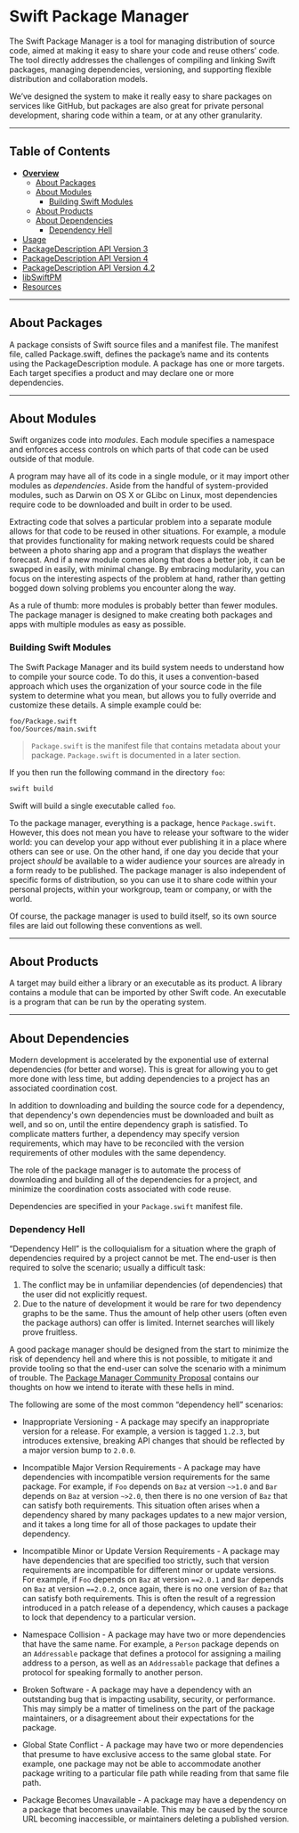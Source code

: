 # Swift Package Manager

The Swift Package Manager is a tool for managing distribution of source code, aimed at making it easy to share your code and reuse others’ code. The tool directly addresses the challenges of compiling and linking Swift packages, managing dependencies, versioning, and supporting flexible distribution and collaboration models.

We’ve designed the system to make it really easy to share packages on services like GitHub, but packages are also great for private personal development, sharing code within a team, or at any other granularity.

***

## Table of Contents

* [**Overview**](README.md)
  * [About Packages](#about-packages)
  * [About Modules](#about-modules)
    * [Building Swift Modules](#building-swift-modules)
  * [About Products](#about-products)
  * [About Dependencies](#about-dependencies)
    * [Dependency Hell](#dependency-hell)
* [Usage](Usage.md)
* [PackageDescription API Version 3](PackageDescriptionV3.md)
* [PackageDescription API Version 4](PackageDescriptionV4.md)
* [PackageDescription API Version 4.2](PackageDescriptionV4_2.md)
* [libSwiftPM](libSwiftPM.md)
* [Resources](Resources.md)

---

## About Packages

A package consists of Swift source files and a manifest file. The manifest file, called Package.swift, defines the package’s name and its contents using the PackageDescription module. A package has one or more targets. Each target specifies a product and may declare one or more dependencies.

---

## About Modules

Swift organizes code into _modules_. Each module specifies a namespace and enforces access controls on which parts of that code can be used outside of that module.

A program may have all of its code in a single module, or it may import other modules as _dependencies_. Aside from the handful of system-provided modules, such as Darwin on OS X or GLibc on Linux, most dependencies require code to be downloaded and built in order to be used.

Extracting code that solves a particular problem into a separate module allows for that code to be reused in other situations. For example, a module that provides functionality for making network requests could be shared between a photo sharing app and a program that displays the weather forecast. And if a new module comes along that does a better job, it can be swapped in easily, with minimal change. By embracing modularity, you can focus on the interesting aspects of the problem at hand, rather than getting bogged down solving problems you encounter along the way.

As a rule of thumb: more modules is probably better than fewer modules. The package manager is designed to make creating both packages and apps with multiple modules as easy as possible.

### Building Swift Modules

The Swift Package Manager and its build system needs to understand how to compile your source code. To do this, it uses a convention-based approach which uses the organization of your source code in the file system to determine what you mean, but allows you to fully override and customize these details. A simple example could be:

    foo/Package.swift
    foo/Sources/main.swift

> `Package.swift` is the manifest file that contains metadata about your package. `Package.swift` is documented in a later section.

If you then run the following command in the directory `foo`:

```sh
swift build
```

Swift will build a single executable called `foo`.

To the package manager, everything is a package, hence `Package.swift`. However, this does not mean you have to release your software to the wider world: you can develop your app without ever publishing it in a place where others can see or use. On the other hand, if one day you decide that your project _should_ be  available to a wider audience your sources are already in a form ready to be published.  The package manager is also independent of specific forms of distribution, so you can use it to share code within your personal projects, within your workgroup, team or company, or with the world.

Of course, the package manager is used to build itself, so its own source files are laid out following these conventions as well.

---

## About Products

A target may build either a library or an executable as its product. A library contains a module that can be imported by other Swift code. An executable is a program that can be run by the operating system.

---

## About Dependencies

Modern development is accelerated by the exponential use of external dependencies (for better and worse).  This is great for allowing you to get more done with less time, but adding dependencies to a project has an associated coordination cost.

In addition to downloading and building the source code for a dependency, that dependency's own dependencies must be downloaded and built as well, and so on, until the entire dependency graph is satisfied. To complicate matters further, a dependency may specify version requirements, which may have to be reconciled with the version requirements of other modules with the same dependency.

The role of the package manager is to automate the process of downloading and building all of the dependencies for a project, and minimize the coordination costs associated with code reuse.

Dependencies are specified in your `Package.swift` manifest file.

### Dependency Hell

“Dependency Hell” is the colloquialism for a situation where the graph of dependencies required by a project cannot be met. The end-user is then required to solve the scenario; usually a difficult task:

1. The conflict may be in unfamiliar dependencies (of dependencies) that the user did not explicitly request.
2. Due to the nature of development it would be rare for two dependency graphs to be the same. Thus the amount of help other users (often even the package authors) can offer is limited. Internet searches will likely prove fruitless.

A good package manager should be designed from the start to minimize the risk of dependency hell and where this is not possible, to mitigate it and provide tooling so that the end-user can solve the scenario with a minimum of trouble. The [Package Manager Community Proposal](Internals/PackageManagerCommunityProposal.md) contains our thoughts on how we intend to iterate with these hells in mind.

The following are some of the most common “dependency hell” scenarios:

* Inappropriate Versioning - A package may specify an inappropriate version for a release. For example, a version is tagged `1.2.3`, but introduces extensive, breaking API changes that should be reflected by a major version bump to `2.0.0`.

* Incompatible Major Version Requirements - A package may have dependencies with incompatible version requirements for the same package. For example, if `Foo` depends on `Baz` at version `~>1.0` and `Bar` depends on `Baz` at version `~>2.0`, then there is no one version of `Baz` that can satisfy both requirements. This situation often arises when a dependency shared by many packages updates to a new major version, and it takes a long time for all of those packages to update their dependency.

* Incompatible Minor or Update Version Requirements - A package may have dependencies that are specified too strictly, such that version requirements are incompatible for different minor or update versions. For example, if `Foo` depends on `Baz` at version `==2.0.1` and `Bar` depends on `Baz` at version `==2.0.2`, once again, there is no one version of `Baz` that can satisfy both requirements. This is often the result of a regression introduced in a patch release of a dependency, which causes a package to lock that dependency to a particular version.

* Namespace Collision - A package may have two or more dependencies that have the same name. For example, a `Person` package depends on an `Addressable` package that defines a protocol for assigning a mailing address to a person, as well as an `Addressable` package that defines a protocol for speaking formally to another person.

* Broken Software - A package may have a dependency with an outstanding bug that is impacting usability, security, or performance. This may simply be a matter of timeliness on the part of the package maintainers, or a disagreement about their expectations for the package.

* Global State Conflict - A package may have two or more dependencies that presume to have exclusive access to the same global state. For example, one package may not be able to accommodate another package writing to a particular file path while reading from that same file path.

*  Package Becomes Unavailable - A package may have a dependency on a package that becomes unavailable. This may be caused by the source URL becoming inaccessible, or maintainers deleting a published version.


